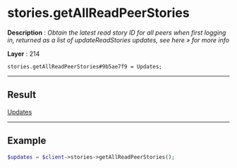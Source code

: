 # stories.getAllReadPeerStories

**Description** : *Obtain the latest read story ID for all peers when first logging in, returned as a list of updateReadStories updates, see here &raquo; for more info*

**Layer** : 214

```tl
stories.getAllReadPeerStories#9b5ae7f9 = Updates;
```

---

## Result

[Updates](type/Updates)

---

## Example

```php
$updates = $client->stories->getAllReadPeerStories();
```